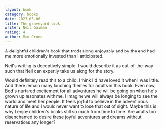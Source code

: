 ```yaml
---
layout: book
category: books
date: 2023-05-06
title: The graveyard book
writer: Neil Gaiman
rating: 4
author: Max Crone
---
```

A delightful children's book that trods along enjoyably and by the end had me more emotionally invested than I anticipated.

Neil's writing is deceptively simple.
I would describe it as out-of-the-way such that Neil can expertly take us along for the story.

Would definitely read this to a child.
I think I'd have loved it when I was little.
And there remain many touching themes for adults in this book.
Even now, Bod's nurtured excitement for all adventures he will be going on when he's grown up resonates with me.
I imagine we will always be longing to see the world and meet her people.
It feels joyful to believe in the adventurous nature of life and I would never want to lose that out of sight.
Maybe this is why I enjoy children's books still so much from time to time.
Are adults too disenchanted to desire these joyful adventures and dreams without reservations any longer?
